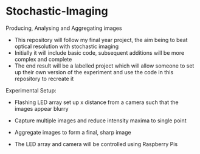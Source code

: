 # Stochastic-Imaging
Producing, Analysing and Aggregating images

- This repository will follow my final year project, the aim being to beat optical resolution with stochastic imaging
- Initially it will include basic code, subsequent additions will be more complex and complete
- The end result will be a labelled project which will allow someone to set up their own version of the experiment and use the code in this repository to recreate it

Experimental Setup:
- Flashing LED array set up x distance from a camera such that the images appear blurry
- Capture multiple images and reduce intensity maxima to single point 
- Aggregate images to form a final, sharp image

- The LED array and camera will be controlled using Raspberry Pis
